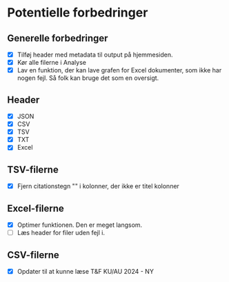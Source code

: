 # Potentielle forbedringer

## Generelle forbedringer
- [x] Tilføj header med metadata til output på hjemmesiden.
- [x] Kør alle filerne i Analyse
- [x] Lav en funktion, der kan lave grafen for Excel dokumenter, som ikke har nogen fejl. Så folk kan bruge det som en oversigt.

## Header
- [x] JSON
- [x] CSV
- [x] TSV
- [x] TXT
- [x] Excel

## TSV-filerne
- [x] Fjern citationstegn "" i kolonner, der ikke er titel kolonner

## Excel-filerne
- [x] Optimer funktionen. Den er meget langsom.
- [ ] Læs header for filer uden fejl i. 

## CSV-filerne
- [x] Opdater til at kunne læse T&F KU/AU 2024 - NY